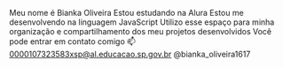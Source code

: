 Meu nome é Bianka Oliveira
Estou estudando na Alura
Estou me desenvolvendo na linguagem JavaScript
Utilizo esse espaço para minha organização e compartilhamento dos meu projetos desenvolvidos
Você pode entrar em contato comigo 📫
0000107323583xsp@al.educacao.sp.gov.br
@bianka_oliveira1617
